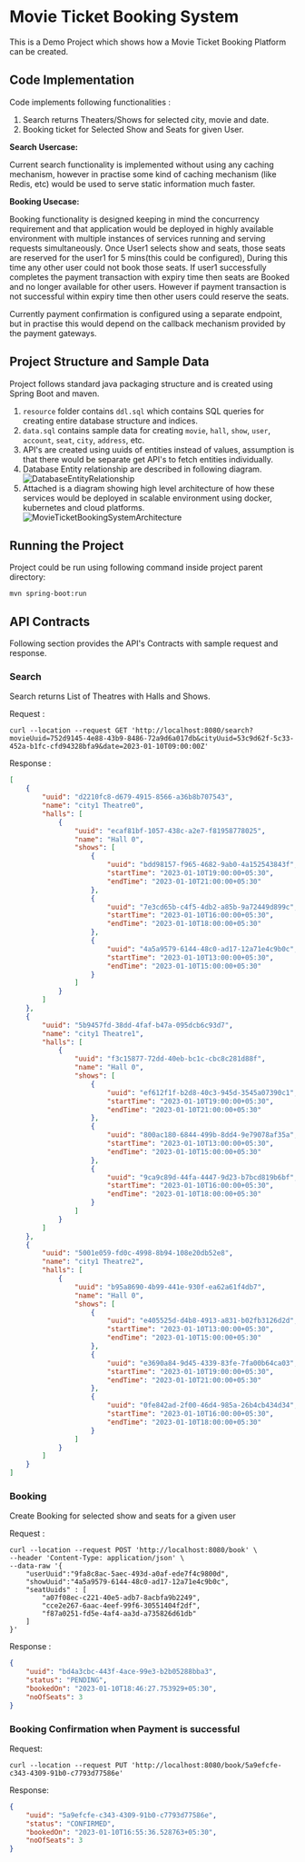 # Movie Ticket Booking System

This is a Demo Project which shows how a Movie Ticket Booking Platform can be created. 

## Code Implementation
Code implements following functionalities :
1. Search returns Theaters/Shows for selected city, movie and date.
2. Booking ticket for Selected Show and Seats for given User.

**Search Usercase:**

Current search functionality is implemented without using any caching mechanism, however in practise some kind of caching mechanism (like Redis, etc) would be used to serve static information much faster. 

**Booking Usecase:**

Booking functionality is designed keeping in mind the concurrency requirement and that application would be deployed in highly available environment with multiple instances of services running and serving requests simultaneously.
Once User1 selects show and seats, those seats are reserved for the user1 for 5 mins(this could be configured), During this time any other user could not book those seats. If user1 successfully completes the payment transaction with expiry time then seats are Booked and no longer available for other users.
However if payment transaction is not successful within expiry time then other users could reserve the seats. 

Currently payment confirmation is configured using a separate endpoint, but in practise this would depend on the callback mechanism provided by the payment gateways. 

## Project Structure and Sample Data
Project follows standard java packaging structure and is created using Spring Boot and maven.
1. `resource` folder contains `ddl.sql` which contains SQL queries for creating entire database structure and indices.
2. `data.sql` contains sample data for creating `movie`, `hall`, `show`, `user`, `account`, `seat`, `city`, `address`, etc.
3. API's are created using uuids of entities instead of values, assumption is that there would be separate get API's to fetch entities individually.
4. Database Entity relationship are described in following diagram. 
![DatabaseEntityRelationship](./DataBaseEntityRelationship.png)
5. Attached is a diagram showing high level architecture of how these services would be deployed in scalable environment using docker, kubernetes and cloud platforms.  
![MovieTicketBookingSystemArchitecture](./MovieTicketBookingSystemArchitecture.png)

## Running the Project
Project could be run using following command inside project parent directory:
```shell
mvn spring-boot:run
```

## API Contracts
Following section provides the API's Contracts with sample request and response.

### Search 
Search returns List of Theatres with Halls and Shows.

Request :
```shell
curl --location --request GET 'http://localhost:8080/search?movieUuid=752d9145-4e88-43b9-8486-72a9d6a017db&cityUuid=53c9d62f-5c33-452a-b1fc-cfd94328bfa9&date=2023-01-10T09:00:00Z'
```

Response :
```json
[
    {
        "uuid": "d2210fc8-d679-4915-8566-a36b8b707543",
        "name": "city1 Theatre0",
        "halls": [
            {
                "uuid": "ecaf81bf-1057-438c-a2e7-f81958778025",
                "name": "Hall 0",
                "shows": [
                    {
                        "uuid": "bdd98157-f965-4682-9ab0-4a152543843f",
                        "startTime": "2023-01-10T19:00:00+05:30",
                        "endTime": "2023-01-10T21:00:00+05:30"
                    },
                    {
                        "uuid": "7e3cd65b-c4f5-4db2-a85b-9a72449d899c",
                        "startTime": "2023-01-10T16:00:00+05:30",
                        "endTime": "2023-01-10T18:00:00+05:30"
                    },
                    {
                        "uuid": "4a5a9579-6144-48c0-ad17-12a71e4c9b0c",
                        "startTime": "2023-01-10T13:00:00+05:30",
                        "endTime": "2023-01-10T15:00:00+05:30"
                    }
                ]
            }
        ]
    },
    {
        "uuid": "5b9457fd-38dd-4faf-b47a-095dcb6c93d7",
        "name": "city1 Theatre1",
        "halls": [
            {
                "uuid": "f3c15877-72dd-40eb-bc1c-cbc8c281d88f",
                "name": "Hall 0",
                "shows": [
                    {
                        "uuid": "ef612f1f-b2d8-40c3-945d-3545a07390c1",
                        "startTime": "2023-01-10T19:00:00+05:30",
                        "endTime": "2023-01-10T21:00:00+05:30"
                    },
                    {
                        "uuid": "800ac180-6844-499b-8dd4-9e79078af35a",
                        "startTime": "2023-01-10T13:00:00+05:30",
                        "endTime": "2023-01-10T15:00:00+05:30"
                    },
                    {
                        "uuid": "9ca9c89d-44fa-4447-9d23-b7bcd819b6bf",
                        "startTime": "2023-01-10T16:00:00+05:30",
                        "endTime": "2023-01-10T18:00:00+05:30"
                    }
                ]
            }
        ]
    },
    {
        "uuid": "5001e059-fd0c-4998-8b94-108e20db52e8",
        "name": "city1 Theatre2",
        "halls": [
            {
                "uuid": "b95a8690-4b99-441e-930f-ea62a61f4db7",
                "name": "Hall 0",
                "shows": [
                    {
                        "uuid": "e405525d-d4b8-4913-a831-b02fb3126d2d",
                        "startTime": "2023-01-10T13:00:00+05:30",
                        "endTime": "2023-01-10T15:00:00+05:30"
                    },
                    {
                        "uuid": "e3690a84-9d45-4339-83fe-7fa00b64ca03",
                        "startTime": "2023-01-10T19:00:00+05:30",
                        "endTime": "2023-01-10T21:00:00+05:30"
                    },
                    {
                        "uuid": "0fe842ad-2f00-46d4-985a-26b4cb434d34",
                        "startTime": "2023-01-10T16:00:00+05:30",
                        "endTime": "2023-01-10T18:00:00+05:30"
                    }
                ]
            }
        ]
    }
]
```

### Booking
Create Booking for selected show and seats for a given user

Request :
```shell
curl --location --request POST 'http://localhost:8080/book' \
--header 'Content-Type: application/json' \
--data-raw '{
    "userUuid":"9fa8c8ac-5aec-493d-a0af-ede7f4c9800d",
    "showUuid":"4a5a9579-6144-48c0-ad17-12a71e4c9b0c",
    "seatUuids" : [
        "a07f08ec-c221-40e5-adb7-8acbfa9b2249",
        "cce2e267-6aac-4eef-99f6-30551404f2df",
        "f87a0251-fd5e-4af4-aa3d-a735826d61db"
    ]
}'
```

Response :
```json
{
    "uuid": "bd4a3cbc-443f-4ace-99e3-b2b05288bba3",
    "status": "PENDING",
    "bookedOn": "2023-01-10T18:46:27.753929+05:30",
    "noOfSeats": 3
}
```

### Booking Confirmation when Payment is successful

Request:
```shell
curl --location --request PUT 'http://localhost:8080/book/5a9efcfe-c343-4309-91b0-c7793d77586e'
```

Response:
```json
{
    "uuid": "5a9efcfe-c343-4309-91b0-c7793d77586e",
    "status": "CONFIRMED",
    "bookedOn": "2023-01-10T16:55:36.528763+05:30",
    "noOfSeats": 3
}
```